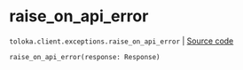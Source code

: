 # raise_on_api_error
`toloka.client.exceptions.raise_on_api_error` | [Source code](https://github.com/Toloka/toloka-kit/blob/v0.1.24/src/client/exceptions.py#L141)

```python
raise_on_api_error(response: Response)
```

